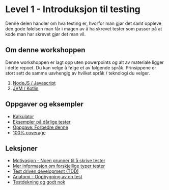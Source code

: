 Level 1 - Introduksjon til testing
==================================
Denne delen handler om hva testing er, hvorfor man gjør det samt oppleve den gode følelsen man får i magen
av å ha skrevet tester som passer på at kode man har skrevet gjør det man vil. 

Om denne workshoppen
--------------------
Denne workshoppen er lagt opp uten powerpoints og alt av materiale ligger i dette repoet. Du kan velge å følge et av 
følgende språk. Prinsippene er stort sett de samme uavhengig av hvilket språk / teknologi du velger.

1. [NodeJS / Javascript](node/README.md)
2. [JVM / Kotlin](jvm/README.md)

Oppgaver og eksempler
---------------------
 * [Kalkulator](node/src/calculator.test.js)
 * [Eksempler på dårlige tester](node/src/crappy.test.js) 
 * [Oppgave: Forbedre denne](node/src/fairytale-repo.test.js)
 * [100% coverage](node/src/coverage-calculator.test.js)

Leksjoner
---------
 * [Motivasjon - Noen grunner til å skrive tester](lessons/01-hvorfor.md)
 * [Mer informasjon om forskjellige typer tester](lessons/02-typer.md)
 * [Test driven development (TDD)](lessons/03-tdd.md)
 * [Anatomi - Oppbygning av en test](lessons/04-anatomi.md)
 * [Testdekning og godt nok](lessons/05-coverage.md)
